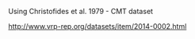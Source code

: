 Using Christofides et al. 1979 - CMT dataset

http://www.vrp-rep.org/datasets/item/2014-0002.html
 
